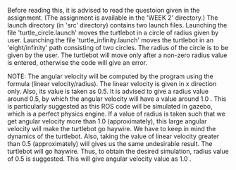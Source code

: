 Before reading this, it is advised to read the questoion given in the assignment. (The assignment is available in the 'WEEK 2' directory.)
The launch directory (in 'src' directory) contains two launch files.
Launching the file 'turtle_circle.launch' moves the turtlebot in a circle of radius given by user. 
Launching the file 'turtle_infinity.launch' moves the turtlebot in an 'eight/infinity' path consisting of two circles. The radius of the circle is to be given by the user.
The turtlebot will move only after a non-zero radius value is entered, otherwise the code will give an error.

NOTE:
The angular velocity will be computed by the program using the formula (linear velocity/radius).
The linear velocity is given in x direction only. Also, its value is taken as 0.5. 
It is advised to give a radius value around 0.5, by which the angular velocity will have a value around 1.0 .
This is particularly suggested as this ROS code will be simulated in gazebo, which is a perfect physics engine.
If a value of radius is taken such that we get angular velocity more than 1.0 (approximately), this large angular velocity will make the turtlebot go haywire.
We have to keep in mind the dynamics of the turtlebot.
Also, taking the value of linear velocity greater than 0.5 (approximately) will gives us the same undesirable result. The turtlebot will go haywire.
Thus, to obtain the desired simulation, radius value of 0.5 is suggested. This will give angular velocity value as 1.0 .
